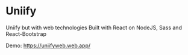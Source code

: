 # Uniify
Uniify but with web technologies
Built with React on NodeJS, Sass and React-Bootstrap

Demo: https://uniifyweb.web.app/
